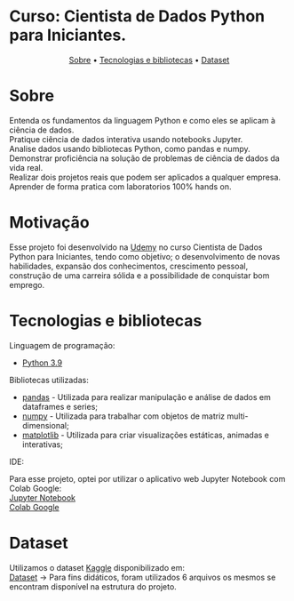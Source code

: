 
# Curso: Cientista de Dados Python para Iniciantes.
<div align="center"> <a href="#Sobre">Sobre</a> • <a href="#Tecnologias-e-bibliotecas">Tecnologias e bibliotecas</a> • <a href="#Dataset">Dataset</a> </div>
  

# Sobre

Entenda os fundamentos da linguagem Python e como eles se aplicam à ciência de dados.</br>
Pratique ciência de dados interativa usando notebooks Jupyter.</br>
Analise dados usando bibliotecas Python, como pandas e numpy.</br>
Demonstrar proficiência na solução de problemas de ciência de dados da vida real.</br>
Realizar dois projetos reais que podem ser aplicados a qualquer empresa.</br>
Aprender de forma pratica com laboratorios 100% hands on.


# Motivação

Esse projeto foi desenvolvido na [Udemy](https://www.udemy.com/course/python-data-science-para-iniciantes/?src=sac&kw=Cientista+de+Dados+Python+para+Iniciantes+2022+%2B+2+PROJETOS) no curso Cientista de Dados Python para Iniciantes, tendo como objetivo; o desenvolvimento de novas habilidades, expansão dos conhecimentos, crescimento pessoal, construção de uma carreira sólida e a possibilidade de conquistar bom emprego.

# Tecnologias e bibliotecas
Linguagem de programação:</br>
* [Python 3.9](https://www.python.org/)

Bibliotecas utilizadas:

* [pandas](https://pandas.pydata.org/docs/index.html) - Utilizada para realizar manipulação e análise de dados em dataframes e series;
* [numpy](https://pypi.org/project/numpy/) - Utilizada para trabalhar com objetos de matriz multi-dimensional;
* [matplotlib](https://pypi.org/project/matplotlib/) - Utilizada para criar visualizações estáticas, animadas e interativas;


IDE:

Para esse projeto, optei por utilizar o aplicativo web Jupyter Notebook com Colab Google:</br>
[Jupyter Notebook](https://jupyter.org/)</br>
[Colab Google](https://colab.research.google.com/)

# Dataset
Utilizamos o dataset [Kaggle](https://www.kaggle.com/) disponibilizado em:</br>
[Dataset](#) → Para fins didáticos, foram utilizados 6 arquivos os mesmos se encontram disponível na estrutura do projeto.

